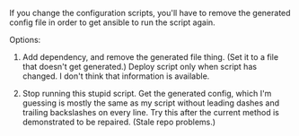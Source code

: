 If you change the configuration scripts, you'll have to remove the generated config file in order to get ansible to run the script again.

Options:

1.  Add dependency, and remove the generated file thing.  (Set it to a file that doesn't get generated.)  Deploy script only when script has changed.  I don't think that information is available.

2.  Stop running this stupid script.  Get the generated config, which I'm guessing is mostly the same as my script without leading dashes and trailing backslashes on every line.  Try this after the current method is demonstrated to be repaired.  (Stale repo problems.)
